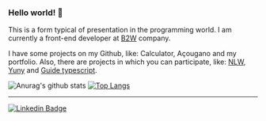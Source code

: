### Hello world! 👋

This is a form typical of presentation in the programming world. 
I am currently a front-end developer at [B2W](@b2w-marketplace) company. 

I have some projects on my Github, like: Calculator, Açougano and my portfolio.
Also, there are projects in which you can participate, like: [NLW](https://github.com/Alessandra-Nastassja/NLW-ROCKETSEAT), [Yuny](https://github.com/Alessandra-Nastassja/PROJECT-YUNY) and [Guide typescript](https://github.com/Alessandra-Nastassja/GUIDE-TYPESCRIPT).

![Anurag's github stats](https://github-readme-stats.vercel.app/api?username=Alessandra-Nastassja&show_icons=true&theme=vue&title_color=505050)
[![Top Langs](https://github-readme-stats.vercel.app/api/top-langs/?username=Alessandra-Nastassja&layout=compact&theme=vue&title_color=505050)](https://github.com/Alessandra-Nastassja/github-readme-stats)

******
[![Linkedin Badge](https://img.shields.io/badge/-LinkedIn-blue?style=flat-square&logo=Linkedin&logoColor=white&link=https://github.com/Alessandra-Nastassja/)](https://github.com/Alessandra-Nastassja/)

